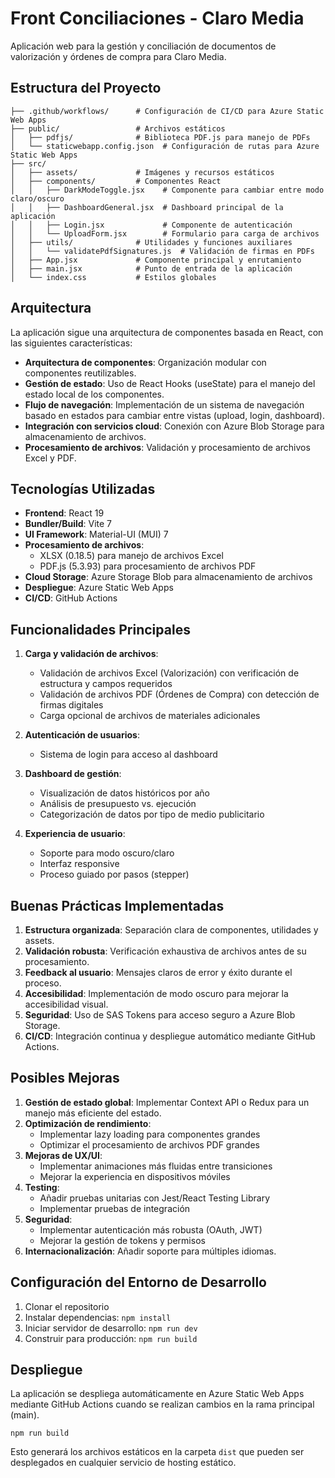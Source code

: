 # Front Conciliaciones - Claro Media

Aplicación web para la gestión y conciliación de documentos de valorización y órdenes de compra para Claro Media.

## Estructura del Proyecto

```
├── .github/workflows/      # Configuración de CI/CD para Azure Static Web Apps
├── public/                 # Archivos estáticos
│   ├── pdfjs/              # Biblioteca PDF.js para manejo de PDFs
│   └── staticwebapp.config.json  # Configuración de rutas para Azure Static Web Apps
├── src/
│   ├── assets/             # Imágenes y recursos estáticos
│   ├── components/         # Componentes React
│   │   ├── DarkModeToggle.jsx    # Componente para cambiar entre modo claro/oscuro
│   │   ├── DashboardGeneral.jsx  # Dashboard principal de la aplicación
│   │   ├── Login.jsx             # Componente de autenticación
│   │   └── UploadForm.jsx        # Formulario para carga de archivos
│   ├── utils/              # Utilidades y funciones auxiliares
│   │   └── validatePdfSignatures.js  # Validación de firmas en PDFs
│   ├── App.jsx             # Componente principal y enrutamiento
│   ├── main.jsx            # Punto de entrada de la aplicación
│   └── index.css           # Estilos globales
```

## Arquitectura

La aplicación sigue una arquitectura de componentes basada en React, con las siguientes características:

- **Arquitectura de componentes**: Organización modular con componentes reutilizables.
- **Gestión de estado**: Uso de React Hooks (useState) para el manejo del estado local de los componentes.
- **Flujo de navegación**: Implementación de un sistema de navegación basado en estados para cambiar entre vistas (upload, login, dashboard).
- **Integración con servicios cloud**: Conexión con Azure Blob Storage para almacenamiento de archivos.
- **Procesamiento de archivos**: Validación y procesamiento de archivos Excel y PDF.

## Tecnologías Utilizadas

- **Frontend**: React 19
- **Bundler/Build**: Vite 7
- **UI Framework**: Material-UI (MUI) 7
- **Procesamiento de archivos**:
  - XLSX (0.18.5) para manejo de archivos Excel
  - PDF.js (5.3.93) para procesamiento de archivos PDF
- **Cloud Storage**: Azure Storage Blob para almacenamiento de archivos
- **Despliegue**: Azure Static Web Apps
- **CI/CD**: GitHub Actions

## Funcionalidades Principales

1. **Carga y validación de archivos**:
   - Validación de archivos Excel (Valorización) con verificación de estructura y campos requeridos
   - Validación de archivos PDF (Órdenes de Compra) con detección de firmas digitales
   - Carga opcional de archivos de materiales adicionales

2. **Autenticación de usuarios**:
   - Sistema de login para acceso al dashboard

3. **Dashboard de gestión**:
   - Visualización de datos históricos por año
   - Análisis de presupuesto vs. ejecución
   - Categorización de datos por tipo de medio publicitario

4. **Experiencia de usuario**:
   - Soporte para modo oscuro/claro
   - Interfaz responsive
   - Proceso guiado por pasos (stepper)

## Buenas Prácticas Implementadas

1. **Estructura organizada**: Separación clara de componentes, utilidades y assets.
2. **Validación robusta**: Verificación exhaustiva de archivos antes de su procesamiento.
3. **Feedback al usuario**: Mensajes claros de error y éxito durante el proceso.
4. **Accesibilidad**: Implementación de modo oscuro para mejorar la accesibilidad visual.
5. **Seguridad**: Uso de SAS Tokens para acceso seguro a Azure Blob Storage.
6. **CI/CD**: Integración continua y despliegue automático mediante GitHub Actions.

## Posibles Mejoras

1. **Gestión de estado global**: Implementar Context API o Redux para un manejo más eficiente del estado.
2. **Optimización de rendimiento**:
   - Implementar lazy loading para componentes grandes
   - Optimizar el procesamiento de archivos PDF grandes
3. **Mejoras de UX/UI**:
   - Implementar animaciones más fluidas entre transiciones
   - Mejorar la experiencia en dispositivos móviles
4. **Testing**:
   - Añadir pruebas unitarias con Jest/React Testing Library
   - Implementar pruebas de integración
5. **Seguridad**:
   - Implementar autenticación más robusta (OAuth, JWT)
   - Mejorar la gestión de tokens y permisos
6. **Internacionalización**: Añadir soporte para múltiples idiomas.

## Configuración del Entorno de Desarrollo

1. Clonar el repositorio
2. Instalar dependencias: `npm install`
3. Iniciar servidor de desarrollo: `npm run dev`
4. Construir para producción: `npm run build`

## Despliegue

La aplicación se despliega automáticamente en Azure Static Web Apps mediante GitHub Actions cuando se realizan cambios en la rama principal (main).

```
npm run build
```

Esto generará los archivos estáticos en la carpeta `dist` que pueden ser desplegados en cualquier servicio de hosting estático.
